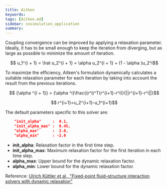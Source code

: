 ```yaml
---
title: Aitken
keywords: 
tags: [Aitken.md]
sidebar: cosimulation_application
summary: 
---
```

Coupling convergence can be improved by applying a relaxation parameter. Ideally, it has to be small enough to keep the iteration from diverging, but as large as possible to minimize the amount of iteration. 
<p align="center">$$ u_1^{i + 1} = \hat u_2^{i + 1} = \alpha u_2^{i + 1} + (1 - \alpha )u_2^i$$</p>
To maximize the efficiency, Aitken's formulation dynamically calculates a suitable relaxation parameter for each iteration by taking into account the result from the previous iterations.
<p align="center">$$ {\alpha ^{i + 1}} = {\alpha ^i}\frac{(r^i)^T(r^{i+1}-r^i)}{||r^{i+1}-r^i||}$$</p>
<p align="center">$$ r^{i+1}=u_2^{i+1}-u_1^{i+1}$$</p>

The default parameters specific to this solver are:
```json
    "init_alpha"     :  0.1,
    "init_alpha_max" :  0.45,
    "alpha_max"      :  2.0,
    "alpha_min"      : -2.0
```
- **init_alpha**: Relaxation factor in the first time step.
- **init_alpha_max**: Maximum relaxation factor for the first iteration in each time step.
- **alpha_max**: Upper bound for the dynamic relaxation factor. 
- **alpha_min**: Lower bound for the dynamic relaxation factor.

Reference: [Ulrich Küttler et al., "Fixed-point fluid–structure interaction solvers with dynamic relaxation"](https://link.springer.com/article/10.1007/s00466-008-0255-5#article-info)
